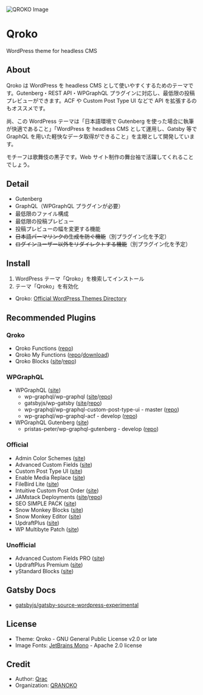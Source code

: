 ![QROKO Image](https://i.gyazo.com/34e95d8b62c171cc7ed6ada24909ad66.png)

# Qroko

WordPress theme for headless CMS

## About

Qroko は WordPress を headless CMS として使いやすくするためのテーマです。Gutenberg・REST API・WPGraphQL プラグインに対応し、最低限の投稿プレビューができます。ACF や Custom Post Type UI などで API を拡張するのもオススメです。

尚、この WordPress テーマは「日本語環境で Gutenberg を使った場合に執筆が快適であること」「WordPress を headless CMS として運用し、Gatsby 等で GraphQL を用いた軽快なデータ取得ができること」を主眼として開発しています。

モチーフは歌舞伎の黒子です。Web サイト制作の舞台袖で活躍してくれることでしょう。

## Detail

- Gutenberg
- GraphQL（WPGraphQL プラグインが必要）
- 最低限のファイル構成
- 最低限の投稿プレビュー
- 投稿プレビューの幅を変更する機能
- ~~日本語パーマリンクの生成を防ぐ機能~~（別プラグイン化を予定）
- ~~ログインユーザー以外をリダイレクトする機能~~（別プラグイン化を予定）

## Install

1. WordPress テーマ「Qroko」を検索してインストール
2. テーマ「Qroko」を有効化

- Qroko: [Official WordPress Themes Directory](https://wordpress.org/themes/qroko/)

## Recommended Plugins

### Qroko

- Qroko Functions ([repo](https://github.com/qrac/qroko-functions))
- Qroko My Functions ([repo](https://github.com/qrac/qroko-my-functions)/[download](https://github.com/qrac/qroko-my-functions/archive/master.zip))
- Qroko Blocks ([site](https://wordpress.org/plugins/qroko-blocks/)/[repo](https://github.com/qrac/qroko-blocks))

### WPGraphQL

- WPGraphQL ([site](https://www.wpgraphql.com/))
  - wp-graphql/wp-graphql ([site](https://wordpress.org/plugins/wp-graphql/)/[repo](https://github.com/wp-graphql/wp-graphql))
  - gatsbyjs/wp-gatsby ([site](https://wordpress.org/plugins/wp-gatsby/)/[repo](https://github.com/gatsbyjs/wp-gatsby))
  - wp-graphql/wp-graphql-custom-post-type-ui - master ([repo](https://github.com/wp-graphql/wp-graphql-custom-post-type-ui))
  - wp-graphql/wp-graphql-acf - develop ([repo](https://github.com/wp-graphql/wp-graphql-acf))
- WPGraphQL Gutenberg ([site](https://wp-graphql-gutenberg.netlify.app/))
  - pristas-peter/wp-graphql-gutenberg - develop ([repo](https://github.com/pristas-peter/wp-graphql-gutenberg))

### Official

- Admin Color Schemes ([site](https://ja.wordpress.org/plugins/admin-color-schemes/))
- Advanced Custom Fields ([site](https://ja.wordpress.org/plugins/advanced-custom-fields/))
- Custom Post Type UI ([site](https://ja.wordpress.org/plugins/custom-post-type-ui/))
- Enable Media Replace ([site](https://ja.wordpress.org/plugins/enable-media-replace/))
- FileBird Lite ([site](https://ja.wordpress.org/plugins/filebird/))
- Intuitive Custom Post Order ([site](https://ja.wordpress.org/plugins/intuitive-custom-post-order/))
- JAMstack Deployments ([site](https://ja.wordpress.org/plugins/wp-jamstack-deployments/)/[repo](https://github.com/crgeary/wp-jamstack-deployments))
- SEO SIMPLE PACK ([site](https://wordpress.org/plugins/seo-simple-pack/))
- Snow Monkey Blocks ([site](https://ja.wordpress.org/plugins/snow-monkey-blocks/))
- Snow Monkey Editor ([site](https://ja.wordpress.org/plugins/snow-monkey-editor/))
- UpdraftPlus ([site](https://ja.wordpress.org/plugins/updraftplus/))
- WP Multibyte Patch ([site](https://ja.wordpress.org/plugins/wp-multibyte-patch/))

### Unofficial

- Advanced Custom Fields PRO ([site](https://www.advancedcustomfields.com/pro/))
- UpdraftPlus Premium ([site](https://updraftplus.com/shop/))
- yStandard Blocks ([site](https://wp-ystandard.com/plugins/ystandard-blocks/))

## Gatsby Docs

- [gatsbyjs/gatsby-source-wordpress-experimental](https://github.com/gatsbyjs/gatsby-source-wordpress-experimental)

## License

- Theme: Qroko - GNU General Public License v2.0 or late
- Image Fonts: [JetBrains Mono](https://www.jetbrains.com/lp/mono/) - Apache 2.0 license

## Credit

- Author: [Qrac](https://qrac.jp)
- Organization: [QRANOKO](https://qranoko.jp)
